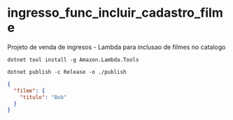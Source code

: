 # ingresso_func_incluir_cadastro_filme
Projeto de venda de ingresos - Lambda para inclusao de filmes no catalogo

``` shell
dotnet tool install -g Amazon.Lambda.Tools 

dotnet publish -c Release -o ./publish
```

``` json
{
  "filme": {
    "titulo": "Bob"
  }
}
```